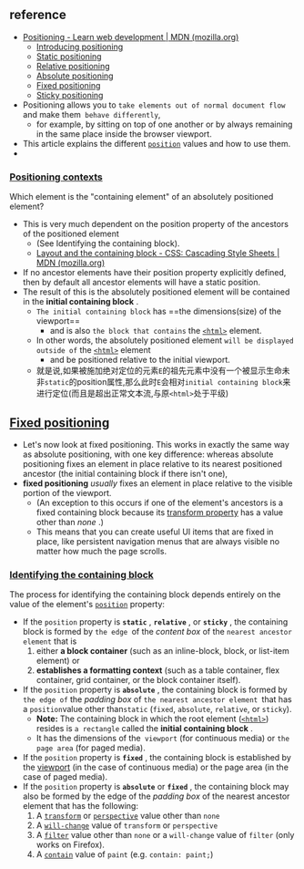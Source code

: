 ## reference

* [Positioning - Learn web development | MDN (mozilla.org)](https://developer.mozilla.org/en-US/docs/Learn/CSS/CSS_layout/Positioning)
  * [Introducing positioning](https://developer.mozilla.org/en-US/docs/Learn/CSS/CSS_layout/Positioning#introducing_positioning)
  * [Static positioning](https://developer.mozilla.org/en-US/docs/Learn/CSS/CSS_layout/Positioning#static_positioning)
  * [Relative positioning](https://developer.mozilla.org/en-US/docs/Learn/CSS/CSS_layout/Positioning#relative_positioning)
  * [Absolute positioning](https://developer.mozilla.org/en-US/docs/Learn/CSS/CSS_layout/Positioning#absolute_positioning)
  * [Fixed positioning](https://developer.mozilla.org/en-US/docs/Learn/CSS/CSS_layout/Positioning#fixed_positioning)
  * [Sticky positioning](https://developer.mozilla.org/en-US/docs/Learn/CSS/CSS_layout/Positioning#sticky_positioning)
* Positioning allows you to `take elements out of normal document flow` and make them` behave differently`,
  * for example, by sitting on top of one another or by always remaining in the same place inside the browser viewport.
* This article explains the different [`position`](https://developer.mozilla.org/en-US/docs/Web/CSS/position) values and how to use them.
*

### [Positioning contexts](https://developer.mozilla.org/en-US/docs/Learn/CSS/CSS_layout/Positioning#positioning_contexts "Permalink to Positioning contexts")


Which element is the "containing element" of an absolutely positioned element?

* This is very much dependent on the position property of the ancestors of the positioned element
  * (See Identifying the containing block).
  * [Layout and the containing block - CSS: Cascading Style Sheets | MDN (mozilla.org)](https://developer.mozilla.org/en-US/docs/Web/CSS/Containing_block)
* If no ancestor elements have their position property explicitly defined, then by default all ancestor elements will have a static position.
* The result of this is the absolutely positioned element will be contained in the  **initial containing block** .
  * `The initial containing block` has ==the dimensions(size) of the viewport==
    * and is also `the block that contains` the [`<html>`](https://developer.mozilla.org/en-US/docs/Web/HTML/Element/html) element.
  * In other words, the absolutely positioned element `will be displayed outside of` the [`<html>`](https://developer.mozilla.org/en-US/docs/Web/HTML/Element/html) element
    * and be positioned relative to the initial viewport.
  * 就是说,如果被施加绝对定位的元素`E`的祖先元素中没有一个被显示生命未非`static`的position属性,那么此时`E`会相对`initial containing block`来进行定位(而且是超出正常文本流,与原`<html>`处于平级)


## [Fixed positioning](https://developer.mozilla.org/en-US/docs/Learn/CSS/CSS_layout/Positioning#fixed_positioning "Permalink to Fixed positioning")

* Let's now look at fixed positioning. This works in exactly the same way as absolute positioning, with one key difference: whereas absolute positioning fixes an element in place relative to its nearest positioned ancestor (the initial containing block if there isn't one),
* **fixed positioning** *usually* fixes an element in place relative to the visible portion of the viewport.
  * (An exception to this occurs if one of the element's ancestors is a fixed containing block because its [transform property](https://developer.mozilla.org/en-US/docs/Web/CSS/transform) has a value other than  *none* .)
  * This means that you can create useful UI items that are fixed in place, like persistent navigation menus that are always visible no matter how much the page scrolls.

### [Identifying the containing block](https://developer.mozilla.org/en-US/docs/Web/CSS/Containing_block#identifying_the_containing_block "Permalink to Identifying the containing block")

The process for identifying the containing block depends entirely on the value of the element's [`position`](https://developer.mozilla.org/en-US/docs/Web/CSS/position) property:

* If the `position` property is  **`static`** ,  **`relative`** , or  **`sticky`** , the containing block is formed by `the edge `of the *content box* of the `nearest ancestor element` that is
  1. either **a block container** (such as an inline-block, block, or list-item element) or
  2. **establishes a formatting context** (such as a table container, flex container, grid container, or the block container itself).
* If the `position` property is  **`absolute`** , the containing block is formed by `the edge of` the *padding box* of `the nearest ancestor element `that has a `position`value other than`static` (`fixed`, `absolute`, `relative`, or `sticky`).
  * **Note:** The containing block in which the root element ([`<html>`](https://developer.mozilla.org/en-US/docs/Web/HTML/Element/html)) resides is `a rectangle` called the  **initial containing block** .
  * It has the dimensions of the` viewport` (for continuous media) or `the page area` (for paged media).
* If the `position` property is  **`fixed`** , the containing block is established by the [viewport](https://developer.mozilla.org/en-US/docs/Glossary/Viewport) (in the case of continuous media) or the page area (in the case of paged media).
* If the `position` property is **`absolute`** or  **`fixed`** , the containing block may also be formed by the edge of the *padding box* of the nearest ancestor element that has the following:
  1. A [`transform`](https://developer.mozilla.org/en-US/docs/Web/CSS/transform) or [`perspective`](https://developer.mozilla.org/en-US/docs/Web/CSS/perspective) value other than `none`
  2. A [`will-change`](https://developer.mozilla.org/en-US/docs/Web/CSS/will-change) value of `transform` or `perspective`
  3. A [`filter`](https://developer.mozilla.org/en-US/docs/Web/CSS/filter) value other than `none` or a `will-change` value of `filter` (only works on Firefox).
  4. A [`contain`](https://developer.mozilla.org/en-US/docs/Web/CSS/contain) value of `paint` (e.g. `contain: paint;`)
